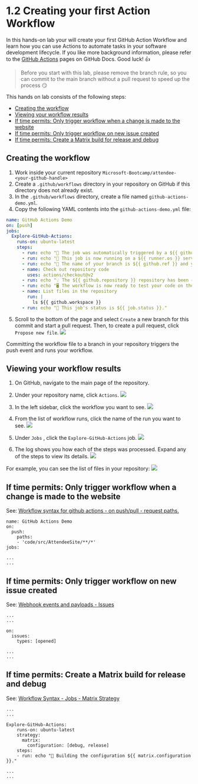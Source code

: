 # 1.2 Creating your first Action Workflow

In this hands-on lab your will create your first GitHub Action Workflow and learn how you can use Actions to automate tasks in your software development lifecycle. If you like more background information, please refer to the [GitHub Actions](https://docs.github.com/en/actions/learn-github-actions/understanding-github-actions) pages on GitHub Docs. Good luck! 👍

> Before you start with this lab, please remove the branch rule, so you can commit to the main branch without a pull request to speed up the process :smirk:

This hands on lab consists of the following steps:
- [Creating the workflow](#creating-the-workflow)
- [Viewing your workflow results](#viewing-your-workflow-results)
- [If time permits: Only trigger workflow when a change is made to the website](#if-time-permits-only-trigger-workflow-when-a-change-is-made-to-the-website)
- [If time permits: Only trigger workflow on new issue created](#if-time-permits-only-trigger-workflow-on-new-issue-created)
- [If time permits: Create a Matrix build for release and debug](#if-time-permits-create-a-matrix-build-for-release-and-debug)

## Creating the workflow
1. Work inside your current repository `Microsoft-Bootcamp/attendee-<your-github-handle>`
2. Create a `.github/workflows` directory in your repository on GitHub if this directory does not already exist.
3. In the `.github/workflows` directory, create a file named `github-actions-demo.yml`.
4. Copy the following YAML contents into the `github-actions-demo.yml` file:
```YAML
name: GitHub Actions Demo
on: [push]
jobs:
  Explore-GitHub-Actions:
    runs-on: ubuntu-latest
    steps:
      - run: echo "🎉 The job was automatically triggered by a ${{ github.event_name }} event."
      - run: echo "🐧 This job is now running on a ${{ runner.os }} server hosted by GitHub!"
      - run: echo "🔎 The name of your branch is ${{ github.ref }} and your repository is ${{ github.repository }}."
      - name: Check out repository code
        uses: actions/checkout@v2
      - run: echo "💡 The ${{ github.repository }} repository has been cloned to the runner."
      - run: echo "🖥️ The workflow is now ready to test your code on the runner."
      - name: List files in the repository
        run: |
          ls ${{ github.workspace }}
      - run: echo "🍏 This job's status is ${{ job.status }}."
```
5. Scroll to the bottom of the page and select `Create` a new branch for this commit and start a pull request. Then, to create a pull request, click `Propose new file`.
![](https://docs.github.com/assets/images/help/repository/actions-quickstart-commit-new-file.png)

Committing the workflow file to a branch in your repository triggers the push event and runs your workflow.

## Viewing your workflow results
1. On GitHub, navigate to the main page of the repository.
2. Under your repository name, click `Actions`.
![](https://docs.github.com/assets/images/help/repository/actions-tab.png)

3. In the left sidebar, click the workflow you want to see.
![](https://docs.github.com/assets/images/help/repository/actions-quickstart-workflow-sidebar.png)

4. From the list of workflow runs, click the name of the run you want to see.
![](https://docs.github.com/assets/images/help/repository/actions-quickstart-run-name.png)

5. Under `Jobs` , click the `Explore-GitHub-Actions` job.
![](https://docs.github.com/assets/images/help/repository/actions-quickstart-job.png)

6. The log shows you how each of the steps was processed. Expand any of the steps to view its details.
![](https://docs.github.com/assets/images/help/repository/actions-quickstart-logs.png)

For example, you can see the list of files in your repository:
![](https://docs.github.com/assets/images/help/repository/actions-quickstart-log-detail.png)


## If time permits: Only trigger workflow when a change is made to the website

See: [Workflow syntax for github actions - on push/pull - request paths.](https://docs.github.com/en/actions/reference/workflow-syntax-for-github-actions#onpushpull_requestpaths)
```
name: GitHub Actions Demo
on:
  push:
    paths:
    - 'code/src/AttendeeSite/**/*'
jobs:

...
...
```

## If time permits: Only trigger workflow on new issue created

See: [Webhook events and payloads - Issues](https://docs.github.com/en/developers/webhooks-and-events/webhooks/webhook-events-and-payloads#issues)
```
...
...

on:
  issues:
    types: [opened]

...
...
```

## If time permits: Create a Matrix build for release and debug
See: [Workflow Syntax - Jobs - Matrix Strategy](https://docs.github.com/en/actions/reference/workflow-syntax-for-github-actions#jobsjob_idstrategymatrix)

```
...
...

Explore-GitHub-Actions:
    runs-on: ubuntu-latest  
    strategy:
      matrix:
        configuration: [debug, release]
    steps:
    - run: echo "🔧 Building the configuration ${{ matrix.configuration }}."

...
...
```
